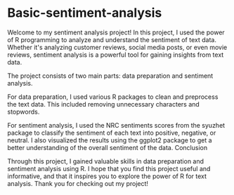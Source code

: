 # Basic-sentiment-analysis

Welcome to my sentiment analysis project! In this project, I used the power of R programming to analyze and understand the sentiment of text data. Whether it's analyzing customer reviews, social media posts, or even movie reviews, sentiment analysis is a powerful tool for gaining insights from text data.

The project consists of two main parts: data preparation and sentiment analysis.

For data preparation, I used various R packages to clean and preprocess the text data. This included removing unnecessary characters and stopwords.

For sentiment analysis, I used the NRC sentiments scores from the syuzhet package to classify the sentiment of each text into positive, negative, or neutral. I also visualized the results using the ggplot2 package to get a better understanding of the overall sentiment of the data.
Conclusion

Through this project, I gained valuable skills in data preparation and sentiment analysis using R. I hope that you find this project useful and informative, and that it inspires you to explore the power of R for text analysis. Thank you for checking out my project!
